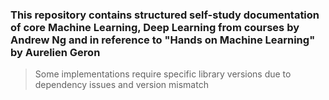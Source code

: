 ### This repository contains structured self-study documentation of core Machine Learning, Deep Learning from courses by Andrew Ng and in reference to "Hands on Machine Learning" by Aurelien Geron
> Some implementations require specific library versions due to dependency issues and version mismatch
